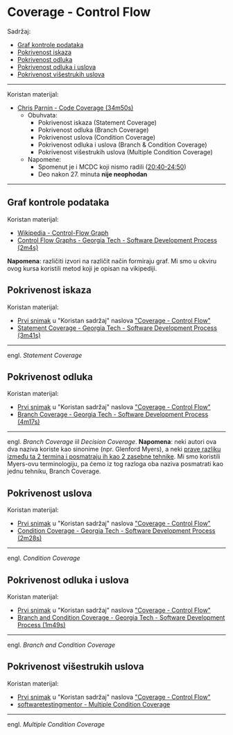 # Coverage - Control Flow

Sadržaj:
- [Graf kontrole podataka](#graf-kontrole-podataka)
- [Pokrivenost iskaza](#pokrivenost-iskaza)
- [Pokrivenost odluka](#pokrivenost-odluka)
- [Pokrivenost odluka i uslova](#pokrivenost-odluka-i-uslova)
- [Pokrivenost višestrukih uslova](#pokrivenost-višestrukih-uslova)

---

Koristan materijal:
- [Chris Parnin - Code Coverage (34m50s)][code coverage]
  - Obuhvata:
    - Pokrivenost iskaza (Statement Coverage)
    - Pokrivenost odluka (Branch Coverage)
    - Pokrivenost uslova (Condition Coverage)
    - Pokrivenost odluka i uslova (Branch & Condition Coverage)
    - Pokrivenost višestrukih uslova (Multiple Condition Coverage)
  - Napomene:
    - Spomenut je i MCDC koji nismo radili ([20:40-24:50](https://www.youtube.com/watch?v=n313mojz9hI&t=1242))
    - Deo nakon 27. minuta **nije neophodan**
---

## Graf kontrole podataka

Koristan materijal:
- [Wikipedia - Control-Flow Graph][cfg - wiki]
- [Control Flow Graphs - Georgia Tech - Software Development Process (2m4s)][cfg - udacity]

**Napomena**: različiti izvori na različit način formiraju graf. Mi smo u okviru ovog kursa koristili metod koji je opisan na vikipediji.

## Pokrivenost iskaza

Koristan materijal:
- [Prvi snimak][code coverage] u "Koristan sadržaj" naslova ["Coverage - Control Flow"](#coverage---control-flow)
- [Statement Coverage - Georgia Tech - Software Development Process (3m41s)][sc - udacity]

---

engl. *Statement Coverage*

## Pokrivenost odluka

Koristan materijal:
- [Prvi snimak][code coverage] u "Koristan sadržaj" naslova ["Coverage - Control Flow"](#coverage---control-flow)
- [Branch Coverage - Georgia Tech - Software Development Process (4m17s)][bc - udacity]

---

engl. *Branch Coverage* iil *Decision Coverage*. **Napomena**: neki autori ova dva naziva koriste kao sinonime (npr. Glenford Myers), a neki [prave razliku između ta 2 termina i posmatraju ih kao 2 zasebne tehnike][is coverage enough]. Mi smo koristili Myers-ovu terminologiju, pa ćemo iz tog razloga oba naziva posmatrati kao jednu tehniku, Branch Coverage.

## Pokrivenost uslova

Koristan materijal:
- [Prvi snimak][code coverage] u "Koristan sadržaj" naslova ["Coverage - Control Flow"](#coverage---control-flow)
- [Condition Coverage - Georgia Tech - Software Development Process (2m28s)][cc - udacity]

---

engl. *Condition Coverage*

## Pokrivenost odluka i uslova

Koristan materijal:
- [Prvi snimak][code coverage] u "Koristan sadržaj" naslova ["Coverage - Control Flow"](#coverage---control-flow)
- [Branch and Condition Coverage - Georgia Tech - Software Development Process (1m49s)][bc & cc - udacity]

---

engl. *Branch and Condition Coverage*

## Pokrivenost višestrukih uslova

Koristan materijal:
- [Prvi snimak][code coverage] u "Koristan sadržaj" naslova ["Coverage - Control Flow"](#coverage---control-flow)
- [softwaretestingmentor - Multiple Condition Coverage][mcc - softwaretestingmentor]

---

engl. *Multiple Condition Coverage* 


[#]: / (---------------------------------------------------------)

[cfg - wiki]: https://en.wikipedia.org/wiki/Control-flow_graph#Definition
[cfg - udacity]: https://www.youtube.com/watch?v=0lVA7TPpxUE&t=125

[code coverage]: https://www.youtube.com/watch?v=n313mojz9h
[is coverage enough]: https://www.hitex.com/fileadmin/documents/tools/dynamic/tessy/WP-TESSY-Is-100-Percent-Code-Coverage-Enough.pdfI

[sc - udacity]: https://www.youtube.com/watch?v=9PSrhH2gtkU
[bc - udacity]: https://www.youtube.com/watch?v=JkJFxPy08rk
[cc - udacity]: https://www.youtube.com/watch?v=ZnPmJd5aqyw
[bc & cc - udacity]: https://www.youtube.com/watch?v=kd1_3CwYr60
[mcc - softwaretestingmentor]: https://www.softwaretestingmentor.com/multiple-condition-coverage

